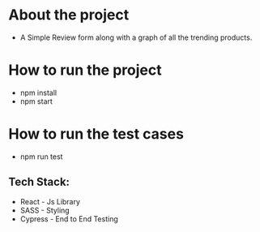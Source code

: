 # About the project

- A Simple Review form along with a graph of all the trending products.

# How to run the project

- npm install 
- npm start

# How to run the test cases

- npm run test

## Tech Stack:

- React - Js Library
- SASS - Styling
- Cypress - End to End Testing

